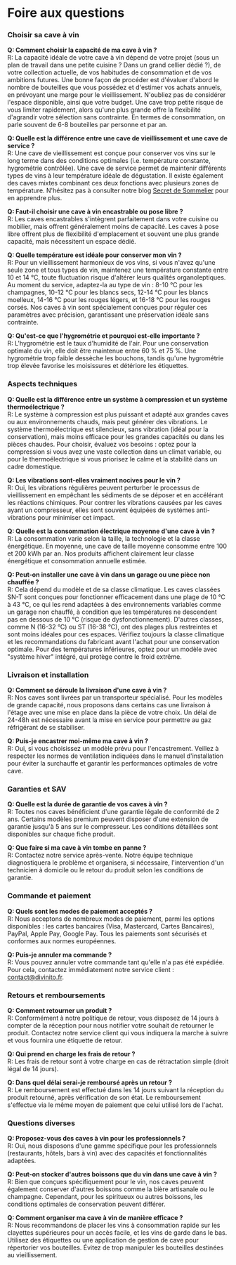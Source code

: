# Foire aux questions


### Choisir sa cave à vin

**Q: Comment choisir la capacité de ma cave à vin ?**  
R: La capacité idéale de votre cave à vin dépend de votre projet (sous un plan de travail dans une petite cuisine ? Dans un grand cellier dédié ?), de votre collection actuelle, de vos habitudes de consommation et de vos ambitions futures. Une bonne façon de procéder est d'évaluer d'abord le nombre de bouteilles que vous possédez et d'estimer vos achats annuels, en prévoyant une marge pour le vieillissement. N'oubliez pas de considérer l'espace disponible, ainsi que votre budget. Une cave trop petite risque de vous limiter rapidement, alors qu'une plus grande offre la flexibilité d'agrandir votre sélection sans contrainte. En termes de consommation, on parle souvent de 6-8 bouteilles par personne et par an.

**Q: Quelle est la différence entre une cave de vieillissement et une cave de service ?**  
R: Une cave de vieillissement est conçue pour conserver vos vins sur le long terme dans des conditions optimales (i.e. température constante, hygrométrie contrôlée). Une cave de service permet de maintenir différents types de vins à leur température idéale de dégustation. Il existe également des caves mixtes combinant ces deux fonctions avec plusieurs zones de température. N'hésitez pas à consulter notre blog [Secret de Sommelier]([url](https://divinito.fr/fr/secrets-sommeliers)) pour en apprendre plus.

**Q: Faut-il choisir une cave à vin encastrable ou pose libre ?**  
R: Les caves encastrables s'intègrent parfaitement dans votre cuisine ou mobilier, mais offrent généralement moins de capacité. Les caves à pose libre offrent plus de flexibilité d'emplacement et souvent une plus grande capacité, mais nécessitent un espace dédié.

**Q: Quelle température est idéale pour conserver mon vin ?**  
R: Pour un vieillissement harmonieux de vos vins, si vous n'avez qu'une seule zone et tous types de vin, maintenez une température constante entre 10 et 14 °C, toute fluctuation risque d'altérer leurs qualités organoleptiques. Au moment du service, adaptez-la au type de vin : 8-10 °C pour les champagnes, 10-12 °C pour les blancs secs, 12-14 °C pour les blancs moelleux, 14-16 °C pour les rouges légers, et 16-18 °C pour les rouges corsés. Nos caves à vin sont spécialement conçues pour réguler ces paramètres avec précision, garantissant une préservation idéale sans contrainte.

**Q: Qu'est-ce que l'hygrométrie et pourquoi est-elle importante ?**  
R: L'hygrométrie est le taux d'humidité de l'air. Pour une conservation optimale du vin, elle doit être maintenue entre 60 % et 75 %. Une hygrométrie trop faible dessèche les bouchons, tandis qu'une hygrométrie trop élevée favorise les moisissures et détériore les étiquettes.

### Aspects techniques

**Q: Quelle est la différence entre un système à compression et un système thermoélectrique ?**  
R: Le système à compression est plus puissant et adapté aux grandes caves ou aux environnements chauds, mais peut générer des vibrations. Le système thermoélectrique est silencieux, sans vibration (idéal pour la conservation), mais moins efficace pour les grandes capacités ou dans les pièces chaudes. Pour choisir, évaluez vos besoins : optez pour la compression si vous avez une vaste collection dans un climat variable, ou pour le thermoélectrique si vous priorisez le calme et la stabilité dans un cadre domestique.

**Q: Les vibrations sont-elles vraiment nocives pour le vin ?**  
R: Oui, les vibrations régulières peuvent perturber le processus de vieillissement en empêchant les sédiments de se déposer et en accélérant les réactions chimiques. Pour contrer les vibrations causées par les caves ayant un compresseur, elles sont souvent équipées de systèmes anti-vibrations pour minimiser cet impact.

**Q: Quelle est la consommation électrique moyenne d'une cave à vin ?**  
R: La consommation varie selon la taille, la technologie et la classe énergétique. En moyenne, une cave de taille moyenne consomme entre 100 et 200 kWh par an. Nos produits affichent clairement leur classe énergétique et consommation annuelle estimée.

**Q: Peut-on installer une cave à vin dans un garage ou une pièce non chauffée ?**  
R: Cela dépend du modèle et de sa classe climatique. Les caves classées SN-T sont conçues pour fonctionner efficacement dans une plage de 10 °C à 43 °C, ce qui les rend adaptées à des environnements variables comme un garage non chauffé, à condition que les températures ne descendent pas en dessous de 10 °C (risque de dysfonctionnement). D'autres classes, comme N (16-32 °C) ou ST (16-38 °C), ont des plages plus restreintes et sont moins idéales pour ces espaces. Vérifiez toujours la classe climatique et les recommandations du fabricant avant l'achat pour une conservation optimale. Pour des températures inférieures, optez pour un modèle avec "système hiver" intégré, qui protège contre le froid extrême.

### Livraison et installation

**Q: Comment se déroule la livraison d'une cave à vin ?**  
R: Nos caves sont livrées par un transporteur spécialisé. Pour les modèles de grande capacité, nous proposons dans certains cas une livraison à l'étage avec une mise en place dans la pièce de votre choix. Un délai de 24-48h est nécessaire avant la mise en service pour permettre au gaz réfrigérant de se stabiliser.

**Q: Puis-je encastrer moi-même ma cave à vin ?**  
R: Oui, si vous choisissez un modèle prévu pour l'encastrement. Veillez à respecter les normes de ventilation indiquées dans le manuel d'installation pour éviter la surchauffe et garantir les performances optimales de votre cave.

### Garanties et SAV

**Q: Quelle est la durée de garantie de vos caves à vin ?**  
R: Toutes nos caves bénéficient d'une garantie légale de conformité de 2 ans. Certains modèles premium peuvent disposer d'une extension de garantie jusqu'à 5 ans sur le compresseur. Les conditions détaillées sont disponibles sur chaque fiche produit.

**Q: Que faire si ma cave à vin tombe en panne ?**  
R: Contactez notre service après-vente. Notre équipe technique diagnostiquera le problème et organisera, si nécessaire, l'intervention d'un technicien à domicile ou le retour du produit selon les conditions de garantie.

### Commande et paiement

**Q: Quels sont les modes de paiement acceptés ?**  
R: Nous acceptons de nombreux modes de paiement, parmi les options disponibles : les cartes bancaires (Visa, Mastercard, Cartes Bancaires), PayPal, Apple Pay, Google Pay. Tous les paiements sont sécurisés et conformes aux normes européennes.

**Q: Puis-je annuler ma commande ?**  
R: Vous pouvez annuler votre commande tant qu'elle n'a pas été expédiée. Pour cela, contactez immédiatement notre service client : contact@divinito.fr.

### Retours et remboursements

**Q: Comment retourner un produit ?**  
R: Conformément à notre politique de retour, vous disposez de 14 jours à compter de la réception pour nous notifier votre souhait de retourner le produit. Contactez notre service client qui vous indiquera la marche à suivre et vous fournira une étiquette de retour.

**Q: Qui prend en charge les frais de retour ?**  
R: Les frais de retour sont à votre charge en cas de rétractation simple (droit légal de 14 jours).

**Q: Dans quel délai serai-je remboursé après un retour ?**  
R: Le remboursement est effectué dans les 14 jours suivant la réception du produit retourné, après vérification de son état. Le remboursement s'effectue via le même moyen de paiement que celui utilisé lors de l'achat.

### Questions diverses

**Q: Proposez-vous des caves à vin pour les professionnels ?**  
R: Oui, nous disposons d'une gamme spécifique pour les professionnels (restaurants, hôtels, bars à vin) avec des capacités et fonctionnalités adaptées.

**Q: Peut-on stocker d'autres boissons que du vin dans une cave à vin ?**  
R: Bien que conçues spécifiquement pour le vin, nos caves peuvent également conserver d'autres boissons comme la bière artisanale ou le champagne. Cependant, pour les spiritueux ou autres boissons, les conditions optimales de conservation peuvent différer.

**Q: Comment organiser ma cave à vin de manière efficace ?**  
R: Nous recommandons de placer les vins à consommation rapide sur les clayettes supérieures pour un accès facile, et les vins de garde dans le bas. Utilisez des étiquettes ou une application de gestion de cave pour répertorier vos bouteilles. Évitez de trop manipuler les bouteilles destinées au vieillissement.
